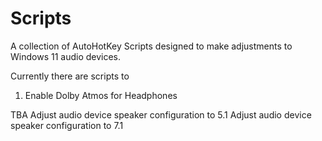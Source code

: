 # Scripts
A collection of AutoHotKey Scripts designed to make adjustments to Windows 11 audio devices.

Currently there are scripts to 

1) Enable Dolby Atmos for Headphones

TBA
Adjust audio device speaker configuration to 5.1
Adjust audio device speaker configuration to 7.1
